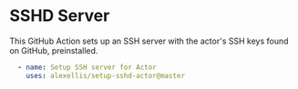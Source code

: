 # SSHD Server

This GitHub Action sets up an SSH server with the actor's SSH keys found on GitHub, preinstalled.

```yaml
  - name: Setup SSH server for Actor
    uses: alexellis/setup-sshd-actor@master
```
